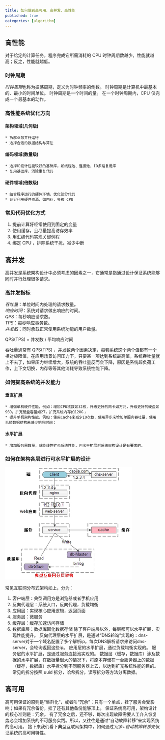 ```yaml
---
title: 如何做到高可用、高并发、高性能
published: true
categories: [algorithm]
---
```


## 高性能
对于给定的计算任务，程序完成它所需消耗的 CPU 时钟周期数越少，性能就越高；反之，性能就越低。

### 时钟周期
*时钟周期*也称为振荡周期，定义为时钟频率的倒数。
时钟周期是计算机中最基本的、最小的时间单位。
时钟周期是一个时间的量。
在一个时钟周期内，CPU 仅完成一个最基本的动作。

### 高性能系统优化方向
#### 架构领域(几何级)
    * 拆解业务并行运行
    * 选择合适的数据结构与算法
#### 编码领域(数量级)
    * 选择和设计性能较好的基础库，如线程池、连接池、IO多路复用库
    * 复用基础库，消除重复代码
#### 硬件领域(倍数级)
    * 结合程序运行的硬件环境，优化部分代码
    * 充分利用硬件资源，如内存，多核 CPU

### 常见代码优化方式
1. 提前计算好经常使用到固定的变量
2. 使用缓存，且尽量提高访存效率
3. 用汇编代码实现关键例程
4. 绑定 CPU ，排除系统干扰，减少中断

## 高并发
高并发是系统架构设计中必须考虑的因素之一，它通常是指通过设计保证系统能够同时并行处理很多请求。

### 高并发指标
*吞吐量*：单位时间内处理的请求数量。  
*响应时间*：系统对请求做出响应的时间。  
*QPS*：每秒响应请求数。  
*TPS*：每秒响应事务数。  
*并发数*：同时承载正常使用系统功能的用户数量。

QPS(TPS) = 并发数 / 平均响应时间

吞吐量通常有 QPS(TPS) ，并发数两个因素决定，每套系统这个两个值都有一个相对极限值，在应用场景访问压力下，只要某一项达到系统最高值，系统吞吐量就上不去了，如果压力继续增大，系统的吞吐量反而会下降，原因是系统超负荷工作，上下文切换，内存等等其他消耗导致系统性能下降。

### 如何提高系统的并发能力
#### 垂直扩展
    * 增强单机硬件性能，例如：增加CPU核数如32核，升级更好的网卡如万兆，升级更好的硬盘如SSD，扩充硬盘容量如2T，扩充系统内存如128G；
    * 提升单机架构性能，例如：使用Cache来减少IO次数，使用异步来增加单服务吞吐量，使用无锁数据结构来减少响应时间；
#### 水平扩展
    * 增加服务器数量，就能线性扩充系统性能，但水平扩展对系统架构设计是有要求的。

### 如何在架构各层进行可水平扩展的设计
![互联网架构](/images/framework/system.png)

常见互联网分布式架构如上，分为：
1. 客户端层：典型调用方是浏览器或者手机应用
2. 反向代理层：系统入口，反向代理，负载均衡
3. 应用层：实现核心应用逻辑，返回页面
4. 服务层：微服务
5. 缓存层：缓存加速访问存储
6. 数据库层：数据库固化数据存储
除了客户端层以外，每层都可以水平扩展，实现性能提升。
反向代理层的水平扩展，是通过“DNS轮询”实现的：dns-server对于一个域名配置了多个解析ip，每次DNS解析请求来访问dns-server，会轮询返回这些ip。
应用层的水平扩展，通过负载均衡实现的。
服务层的水平扩展，是通过服务连接池实现的。
数据层（缓存，数据库）涉及数据的水平扩展，在数据量很大的情况下，将原本存储在一台服务器上的数据（缓存，数据库）水平拆分到不同服务器上去，以达到扩充系统性能的目的。常见的拆分按照 uuid 拆分，哈希拆分，读写拆分等方法分离数据。

## 高可用
高可用保证的原则是“集群化”，或者叫“冗余”：只有一个单点，挂了服务会受影响；如果有冗余备份，挂了还有其他备份能够顶上。
保证系统高可用，架构设计的核心准则是：冗余。
有了冗余之后，还不够，每次出现故障需要人工介入恢复势必会增加系统的不可服务实践。所以，又往往是通过“自动故障转移”来实现系统的高可用。
接下来我们看下典型互联网架构中，如何通过*冗余+自动故障转移*来保证系统的高可用特性。
